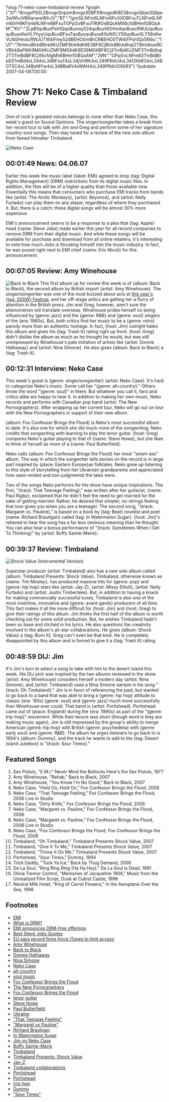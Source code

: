 ?slug 71-neko-case-timbaland-review
?graph {"31":"8nvgxP93L28nvgxSnpzm8nvgxX0BPX8nvgxdK8E38nvgxQbjw3Qbjw3wWhJVBKqnwwWhJV","BT":"IgmSlLNFm6LNFm6PvXXOBFxuTLNFm6LNFm6jVH9KFjmkRLNFm6BFxuTGPpGvBFxuTRt9OsBQsAMX6cfdBHm1GBQsAM","KV":"ZLpB1qoBuxPsh1QqoBuxmy524qoBuxNGHm4qoBuxcRWJUqoBuxqoBuxsKwVLYhyyUqoBuxBFxuTqoBuxqoBuxsK9zNXLY58qoBuxXLY58sKwVLNGHm4cRWJUTW4iFmy524BEHO0m6hCRBEHO0TW4iFPsh1Qx5N9u","1U1":"7bHmuBIrk8BIrk8KUZMFBIrk8dK8E3BF8CjBIrk8BIrk8hqi2TBIrk8nw9DVBIrk8eP8iK9MGtlKUZMF9MGtldK8E39MGtlBF8Cj3TmBdKUZMF3TmBdhqi2T3TmBdBF8CjX6cfdgMit6BHm1GBQsAM","29N":"GPpGvLNFm63TmBdBIrk83TmBd4xL344xL34BFxuT4xL34jVH9K4xL349PRdU4xL34OXbR34xL34BGT5C4xL34BoMYw4xL34BBa8V4sWAH4xL349PRdUOXbR3"}
?pubdate 2007-04-06T00:00

# Show 71: Neko Case & Timbaland Review
One of rock's greatest voices belongs to none other than Neko Case, this week's guest on Sound Opinions. The singer/songwriter takes a break from her recent tour to talk with Jim and Greg and perform some of her signature country-soul songs. Then stay tuned for a review of the new solo album from famed hitmaker Timbaland.

![Neko Case](https://static.soundopinions.org/images/2007/nekocase1.jpg)

## 00:01:49 News: 04.06.07
Earlier this week the music label {label: EMI} agreed to drop {tag: Digital Rights Management} (DRM) restrictions from its digital music files. In addition, the files will be of a higher quality than those available now. Essentially this means that consumers who purchase EMI tracks from bands like {artist: The Arctic Monkeys}, {artist: Beyoncé}, and {artist: Nelly Furtado} can play them on any player, regardless of where they purchased it. But, there is a catch: these digital songs will be almost 30% more expensive.

EMI's announcement seems to be a response to a plea that {tag: Apple} head {name: Steve Jobs} made earlier this year for all record companies to remove DRM from their digital music. And while these songs will be available for purchase and download from all online retailers, it's interesting to note how much Jobs is thrusting himself into the music industry. In fact, he was posed right next to EMI chief {name: Eric Nicoli} for this announcement.

## 00:07:05 Review: Amy Winehouse
![Back to Black](https://static.soundopinions.org/assets/71/BT0.jpg)
This first album up for review this week is of {album: Back to Black}, the second album by British import {artist: Amy Winehouse}. The singer/songwriter was one of the most buzzed about acts at [this year's {tag: SXSW} Festival](/show/69/), and her off-stage antics are getting her a flurry of attention in the British press. Jim and Greg, however, aren't sure the phenomenon will translate overseas. Winehouse prides herself on being influenced by {genre: jazz} and the {genre: R&B} and {genre: soul} singers of the {era: 1960s}. But, both critics find her music to be a {genre: retro} parody more than an authentic homage. In fact, {host: Jim} outright hates this album and gives his {tag: Trash It} rating right up front. {host: Greg} didn't dislike the album as much as he thought he would, but was still unimpressed by Winehouse's pale imitation of artists like {artist: Donnie Hathaway} and {artist: Nina Simone}. He also gives {album: Back to Black} a {tag: Trash It}.

## 00:12:31 Interview: Neko Case
This week's guest is {genre: singer/songwriter} {artist: Neko Case}. It's hard to categorize Neko's music. Some call her "{genre: alt-country}." Others throw the word "{genre: soul}" in there. But whatever you call it, fans and critics alike are happy to hear it. In addition to making her own music, Neko records and performs with Canadian pop band {artist: The New Pornographers}. After wrapping up her current tour, Neko will go out on tour with the New Pornographers in support of their new album.

{album: Fox Confessor Brings the Flood} is Neko's most successful album to date. It's also one for which she did much more of the songwriting. Neko credits that songwriting with learning to play the tenor guitar. {host: Greg} compares Neko's guitar playing to that of {name: Steve Howe}, but she likes to think of herself as more of a {name: Paul Butterfield}.

Neko calls {album: Fox Confessor Brings the Flood} her most "smart-ass" album. The way in which the songwriter tells stories on the record is in large part inspired by {place: Eastern Europe}an folktales. Neko grew up listening to this style of storytelling from her Ukrainian grandparents and appreciated how open-ended and non-judgmental the tales were.

Two of the songs Neko performs for the show have unique inspirations. The first, "{track: That Teenage Feeling}," was written after her guitarist, {name: Paul Rigby}, exclaimed that he didn't feel the need to get married for the sake of getting married. Rather, he desired that simpler, no-strings feeling that love gives you when you are a teenager. The second song, "{track: Margaret vs. Pauline}," is based on a book by {tag: Beat} novelist and poet {name: Richard Brautigan} called {tag: In Watermelon Sugar}. {host: Jim}'s relieved to hear the song has a far less ominous meaning than he thought. You can also hear a bonus performance of "{track: Sometimes When I Get To Thinking}" by {artist: Buffy Sainte-Marie}.

## 00:39:37 Review: Timbaland
![Shock Value (Instrumental Version)](https://static.soundopinions.org/assets/71/1U10.jpg)

Superstar producer {artist: Timbaland} also has a new solo album called {album: Timbaland Presents: Shock Value}. Timbaland, otherwise known as {name: Tim Mosley}, has produced massive hits for {genre: pop} and {genre: hip hop} stars like {artist: Jay-Z}, {artist: Missy Elliott}, {artist: Nelly Furtado} and {artist: Justin Timberlake}. But, in addition to having a knack for making commercially successful tunes, Timbaland is also one of the most inventive, innovative and {genre: avant-garde} producers of all time. This fact makes it all the more difficult for {host: Jim} and {host: Greg} to give their ratings of this album. Jim thinks the first half of the album is worth checking out for some solid production. But, he wishes Timbaland hadn't been so base and clichéd in his lyrics. He also questions the creativity involved in the album's all-star collaborations. He gives {album: Shock Value} a {tag: Burn It}. Greg can't even be that kind. He is completely disappointed by this album and is forced to give it a {tag: Trash It} rating.

## 00:48:59 DIJ: Jim
It's Jim's turn to select a song to take with him to the desert island this week. His DIJ pick was inspired by the two albums reviewed in the show. {artist: Amy Winehouse} considers herself a modern day {artist: Nina Simone}, and {artist: Timbaland} uses a Nina Simone sample in his song "{track: Oh Timbaland}." Jim is in favor of referencing the past, but wanted to go back to a band that was able to bring a {genre: hip hop} attitude to classic {era: '60s} {genre: soul} and {genre: jazz} much more successfully than Winehouse ever could. That band is {artist: Portishead}. Portishead came out of {place: England} during the {era: 1990s} as part of the "{genre: trip-hop}" movement. While their tenure was short (though word is they are making music again), Jim is still impressed by the group's ability to merge American {genre: hip hop} with British {genre: psychedelia} with {genre: early soul} and {genre: R&B}. The album he urges listeners to go back to is 1994's {album: Dummy}, and the track he wants to add to the {tag: Desert Island Jukebox} is "{track: Sour Times}."

## Featured Songs
1. Sex Pistols, "E.M.I." Never Mind the Bollocks Here's the Sex Pistols, 1977
2. Amy Winehouse, "Rehab," Back to Black, 2007
3. Amy Winehouse, "You Know I'm No Good," Back to Black, 2007
4. Neko Case, "Hold On, Hold On," Fox Confessor Brings the Flood, 2006
5. Neko Case, "That Teenage Feeling," Fox Confessor Brings the Flood, 2006 Live in Studio
6. Neko Case, "Dirty Knife," Fox Confessor Brings the Flood, 2006
7. Neko Case, "Margaret vs. Pauline," Fox Confessor Brings the Flood, 2006
8. Neko Case, "Margaret vs. Pauline," Fox Confessor Brings the Flood, 2006 Live in Studio
9. Neko Case, "Fox Confessor Brings the Flood, Fox Confessor Brings the Flood, 2006
10. Timbaland, "Oh Timbaland," Timbaland Presents Shock Value, 2007
11. Timbaland, "Give It To Me," Timbaland Presents Shock Value, 2007
12. Timbaland, "Throw It On Me," Timbaland Presents Shock Value, 2007
13. Portishead, "Sour Times," Dummy, 1994
14. Trick Daddy, "Tuck Ya Ice," Back by Thug Demand, 2006
15. De La Soul, "Ring Ring Ring (Ha Ha Hey)," De La Soul is Dead, 1991
16. Olivia Tremor Control, "Memories of Jacqueline 1906," Music from the Unrealized Film Script, Dusk at Cubist Castle, 1996
17. Neutral Milk Hotel, "King of Carrot Flowers," In the Aeroplane Over the Sea, 1998

## Footnotes
- [EMI](http://www.emimusicpub.com/worldwide/index.html)
- [What is DRM?](http://news.bbc.co.uk/2/hi/technology/6337781.stm)
- [EMI announces DRM-free offerings](http://www.nytimes.com/2007/04/03/technology/03music.web.html)
- [Best Steve Jobs Quotes](http://www.wired.com/gadgets/mac/commentary/cultofmac/2006/03/70512)
- [EU says record firms force iTunes to limit access](http://www.reuters.com/article/technology-media-telco-SP/idUSL038492620070403)
- [Amy Winehouse](http://www.amywinehouse.com/)
- [Back to Black](http://www.metacritic.com/music/artists/winehouseamy/backtoblack?q=amy%20winehouse)
- [Donnie Hathaway](http://www.soulwalking.co.uk/Donny%20Hathaway.html)
- [Nina Simone](http://www.ninasimone.com/)
- [Neko Case](http://www.nekocase.com/)
- [alt-country](http://en.wikipedia.org/wiki/Alt-country)
- [soul music](http://www.history-of-rock.com/soul_music.htm)
- [Fox Confessor Brings the Flood](http://www.metacritic.com/music/artists/caseneko/foxconfessorbringstheflood?q=fox%20confessor)
- [The New Pornographers](http://www.thenewpornographers.com/)
- [Fox Confessor Brings the Flood](http://www.anti.com/catalog.php?id=51)
- [tenor guitar](http://www.tenorguitar.com/)
- [Steve Howe](http://www.stevehowe.com/)
- [Paul Butterfield](http://en.wikipedia.org/wiki/Paul_Butterfield)
- [Ukraine](http://news.bbc.co.uk/2/hi/europe/country_profiles/1102303.stm)
- ["That Teenage Feeling"](http://www.azlyrics.com/lyrics/nekocase/thatteenagefeeling.html)
- ["Margaret vs Pauline"](http://www.azlyrics.com/lyrics/nekocase/margaretvspauline.html)
- [Richard Brautigan](http://www.brautigan.net/)
- [In Watermelon Sugar](http://www.amazon.com/Watermelon-Sugar-Richard-Brautigan/dp/0440340268)
- [Jim on Neko Case](http://www.jimdero.com/News%202006/NekoCaseMarch31.htm)
- [Buffy Sainte-Marie](http://www.allmusic.com/cg/amg.dll?P=amg&sql=buffy+saint-marie&x=0&y=0&opt1=1&sourceid=mozilla-search)
- [Timbaland](http://www.timbalandmusic.com/)
- [Timbaland Presents: Shock Value](http://www.amazon.com/Timbaland-Presents-Shock-Value/dp/B000NA26ZE)
- [Jay-Z](http://www.youtube.com/watch?v=kWJoTqrgWaQ)
- [Timbaland collaborations](http://www.prefixmag.com/blog/timbaland-the-hives/3051)
- [Portishead](http://www.portishead.co.uk/)
- [Portishead](http://www.allmusic.com/cg/amg.dll?p=amg&sql=11:gxfwxqr5ldje)
- [trip-hop](http://www.triphop-music.com/)
- [Dummy](http://www.amazon.com/Dummy-Portishead/dp/B000001FI7)
- ["Sour Times"](http://www.seeklyrics.com/lyrics/Portishead/Sour-Times.html)
